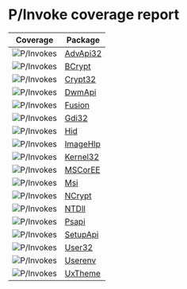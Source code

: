 # P/Invoke coverage report

Coverage  | Package
----------|--------
![P/Invokes](https://img.shields.io/badge/AdvApi32-20/660-red.svg) | [AdvApi32](https://www.nuget.org/packages/PInvoke.AdvApi32)
![P/Invokes](https://img.shields.io/badge/BCrypt-27/58-orange.svg) | [BCrypt](https://www.nuget.org/packages/PInvoke.BCrypt)
![P/Invokes](https://img.shields.io/badge/Crypt32-3/284-red.svg) | [Crypt32](https://www.nuget.org/packages/PInvoke.Crypt32)
![P/Invokes](https://img.shields.io/badge/DwmApi-5/43-red.svg) | [DwmApi](https://www.nuget.org/packages/PInvoke.DwmApi)
![P/Invokes](https://img.shields.io/badge/Fusion-1/17-red.svg) | [Fusion](https://www.nuget.org/packages/PInvoke.Fusion)
![P/Invokes](https://img.shields.io/badge/Gdi32-2/810-red.svg) | [Gdi32](https://www.nuget.org/packages/PInvoke.Gdi32)
![P/Invokes](https://img.shields.io/badge/Hid-9/44-red.svg) | [Hid](https://www.nuget.org/packages/PInvoke.Hid)
![P/Invokes](https://img.shields.io/badge/ImageHlp-2/131-red.svg) | [ImageHlp](https://www.nuget.org/packages/PInvoke.ImageHlp)
![P/Invokes](https://img.shields.io/badge/Kernel32-68/1324-red.svg) | [Kernel32](https://www.nuget.org/packages/PInvoke.Kernel32)
![P/Invokes](https://img.shields.io/badge/MSCorEE-7/121-red.svg) | [MSCorEE](https://www.nuget.org/packages/PInvoke.MSCorEE)
![P/Invokes](https://img.shields.io/badge/Msi-3/168-red.svg) | [Msi](https://www.nuget.org/packages/PInvoke.Msi)
![P/Invokes](https://img.shields.io/badge/NCrypt-24/82-red.svg) | [NCrypt](https://www.nuget.org/packages/PInvoke.NCrypt)
![P/Invokes](https://img.shields.io/badge/NTDll-3/2215-red.svg) | [NTDll](https://www.nuget.org/packages/PInvoke.NTDll)
![P/Invokes](https://img.shields.io/badge/Psapi-1/20-red.svg) | [Psapi](https://www.nuget.org/packages/PInvoke.Psapi)
![P/Invokes](https://img.shields.io/badge/SetupApi-5/492-red.svg) | [SetupApi](https://www.nuget.org/packages/PInvoke.SetupApi)
![P/Invokes](https://img.shields.io/badge/User32-34/784-red.svg) | [User32](https://www.nuget.org/packages/PInvoke.User32)
![P/Invokes](https://img.shields.io/badge/Userenv-2/49-red.svg) | [Userenv](https://www.nuget.org/packages/PInvoke.Userenv)
![P/Invokes](https://img.shields.io/badge/UxTheme-3/84-red.svg) | [UxTheme](https://www.nuget.org/packages/PInvoke.UxTheme)
